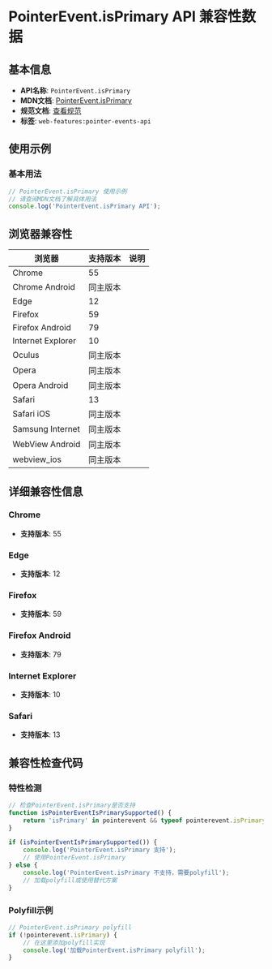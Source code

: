 # PointerEvent.isPrimary API 兼容性数据

## 基本信息

- **API名称**: `PointerEvent.isPrimary`
- **MDN文档**: [PointerEvent.isPrimary](https://developer.mozilla.org/docs/Web/API/PointerEvent/isPrimary)
- **规范文档**: [查看规范](https://w3c.github.io/pointerevents/#dom-pointerevent-isprimary)
- **标签**: `web-features:pointer-events-api`

## 使用示例

### 基本用法

```javascript
// PointerEvent.isPrimary 使用示例
// 请查阅MDN文档了解具体用法
console.log('PointerEvent.isPrimary API');
```

## 浏览器兼容性

| 浏览器 | 支持版本 | 说明 |
|--------|----------|------|
| Chrome | 55 |  |
| Chrome Android | 同主版本 |  |
| Edge | 12 |  |
| Firefox | 59 |  |
| Firefox Android | 79 |  |
| Internet Explorer | 10 |  |
| Oculus | 同主版本 |  |
| Opera | 同主版本 |  |
| Opera Android | 同主版本 |  |
| Safari | 13 |  |
| Safari iOS | 同主版本 |  |
| Samsung Internet | 同主版本 |  |
| WebView Android | 同主版本 |  |
| webview_ios | 同主版本 |  |

## 详细兼容性信息

### Chrome

- **支持版本**: 55

### Edge

- **支持版本**: 12

### Firefox

- **支持版本**: 59

### Firefox Android

- **支持版本**: 79

### Internet Explorer

- **支持版本**: 10

### Safari

- **支持版本**: 13

## 兼容性检查代码

### 特性检测

```javascript
// 检查PointerEvent.isPrimary是否支持
function isPointerEventIsPrimarySupported() {
    return 'isPrimary' in pointerevent && typeof pointerevent.isPrimary === 'function';
}

if (isPointerEventIsPrimarySupported()) {
    console.log('PointerEvent.isPrimary 支持');
    // 使用PointerEvent.isPrimary
} else {
    console.log('PointerEvent.isPrimary 不支持，需要polyfill');
    // 加载polyfill或使用替代方案
}
```

### Polyfill示例

```javascript
// PointerEvent.isPrimary polyfill
if (!pointerevent.isPrimary) {
    // 在这里添加polyfill实现
    console.log('加载PointerEvent.isPrimary polyfill');
}
```

